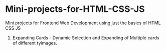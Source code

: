 # Mini-projects-for-HTML-CSS-JS
Mini projects for Frontend Web Development using just the basics of HTML CSS JS

1. Expanding Cards - Dynamic Selection and Expanding of Multiple cards of different tyimages. 

